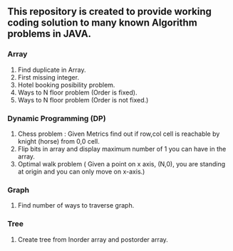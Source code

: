 ## This repository is created to provide working coding solution to many known Algorithm problems in JAVA. 

### Array
1. Find duplicate in Array. 
2. First missing integer. 
3. Hotel booking posibility problem. 
4. Ways to N floor problem (Order is fixed).
5. Ways to N floor problem (Order is not fixed.)

### Dynamic Programming (DP)
1. Chess problem :  Given Metrics find out if row,col cell is reachable by knight (horse) from 0,0 cell.
2. Flip bits in array and display maximum number of 1 you can have in the array. 
3. Optimal walk problem ( Given a point on x axis, (N,0), you are standing at origin and you can only move on x-axis.)

### Graph
1. Find number of ways to traverse graph. 

### Tree
1. Create tree from Inorder array and postorder array. 
